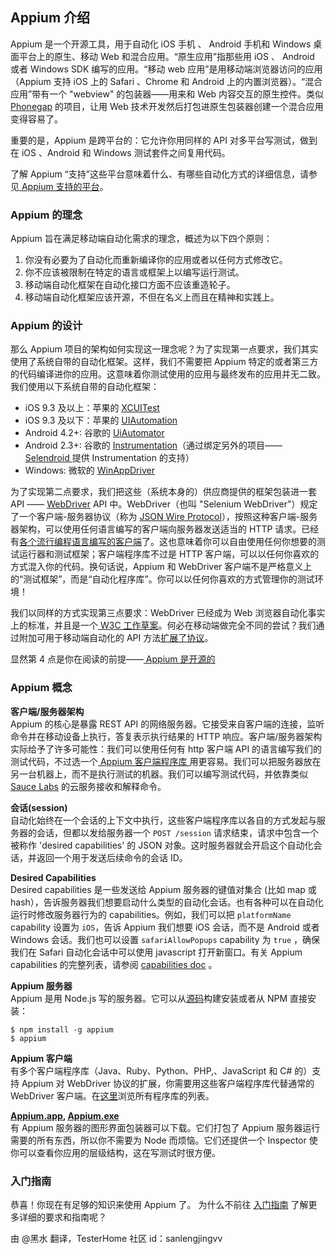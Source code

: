 ## Appium 介绍

Appium 是一个开源工具，用于自动化 iOS 手机 、 Android 手机和 Windows 桌面平台上的原生、移动 Web 和混合应用。“原生应用”指那些用 iOS 、 Android 或者 Windows SDK 编写的应用。“移动 web 应用”是用移动端浏览器访问的应用（Appium 支持 iOS 上的 Safari 、Chrome 和 Android 上的内置浏览器）。“混合应用”带有一个 "webview" 的包装器——用来和 Web 内容交互的原生控件。类似 [Phonegap](http://phonegap.com/) 的项目，让用 Web 技术开发然后打包进原生包装器创建一个混合应用变得容易了。

重要的是，Appium 是跨平台的：它允许你用同样的 API 对多平台写测试，做到在 iOS 、Android 和 Windows 测试套件之间复用代码。

了解 Appium “支持”这些平台意味着什么、有哪些自动化方式的详细信息，请参见[ Appium 支持的平台](/docs/cn/appium-setup/platform-support.md)。

### Appium 的理念

Appium 旨在满足移动端自动化需求的理念，概述为以下四个原则：  
1. 你没有必要为了自动化而重新编译你的应用或者以任何方式修改它。
2. 你不应该被限制在特定的语言或框架上以编写运行测试。
3. 移动端自动化框架在自动化接口方面不应该重造轮子。
4. 移动端自动化框架应该开源，不但在名义上而且在精神和实践上。

### Appium 的设计

那么 Appium 项目的架构如何实现这一理念呢？为了实现第一点要求，我们其实使用了系统自带的自动化框架。这样，我们不需要把 Appium 特定的或者第三方的代码编译进你的应用。这意味着你测试使用的应用与最终发布的应用并无二致。我们使用以下系统自带的自动化框架：

* iOS 9.3 及以上：苹果的 [XCUITest](https://developer.apple.com/reference/xctest)
* iOS 9.3 及以下：苹果的 [UIAutomation](https://developer.apple.com/library/ios/documentation/DeveloperTools/Reference/UIAutomationRef/)
* Android 4.2+: 谷歌的 [UiAutomator](http://developer.android.com/tools/help/uiautomator/index.html)
* Android 2.3+: 谷歌的 [Instrumentation](http://developer.android.com/reference/android/app/Instrumentation.html)（通过绑定另外的项目——[ Selendroid ](http://selendroid.io)提供 Instrumentation 的支持）
* Windows: 微软的 [WinAppDriver](http://github.com/microsoft/winappdriver)

为了实现第二点要求，我们把这些（系统本身的）供应商提供的框架包装进一套 API —— [WebDriver](http://docs.seleniumhq.org/projects/webdriver/) API 中。WebDriver（也叫 "Selenium WebDriver"）规定了一个客户端-服务器协议（称为 [JSON Wire Protocol](https://w3c.github.io/webdriver/webdriver-spec.html)），按照这种客户端-服务器架构，可以使用任何语言编写的客户端向服务器发送适当的 HTTP 请求。已经有[各个流行编程语言编写的客户端](http://appium.io/downloads)了。这也意味着你可以自由使用任何你想要的测试运行器和测试框架；客户端程序库不过是 HTTP 客户端，可以以任何你喜欢的方式混入你的代码。换句话说，Appium 和 WebDriver 客户端不是严格意义上的“测试框架”，而是“自动化程序库”。你可以以任何你喜欢的方式管理你的测试环境！

我们以同样的方式实现第三点要求：WebDriver 已经成为 Web 浏览器自动化事实上的标准，并且是一个[ W3C 工作草案](https://dvcs.w3.org/hg/webdriver/raw-file/tip/webdriver-spec.html)。何必在移动端做完全不同的尝试？我们通过附加可用于移动端自动化的 API 方法[扩展了协议](https://github.com/SeleniumHQ/mobile-spec/blob/master/spec-draft.md)。

显然第 4 点是你在阅读的前提——[ Appium 是开源的](https://github.com/appium/appium)

### Appium 概念

**客户端/服务器架构**<br/>
Appium 的核心是暴露 REST API 的网络服务器。它接受来自客户端的连接，监听命令并在移动设备上执行，答复表示执行结果的 HTTP 响应。客户端/服务器架构实际给予了许多可能性：我们可以使用任何有 http 客户端 API 的语言编写我们的测试代码，不过选一个[ Appium 客户端程序库
](http://appium.io/downloads)用更容易。我们可以把服务器放在另一台机器上，而不是执行测试的机器。我们可以编写测试代码，并依靠类似 [Sauce Labs](https://saucelabs.com/mobile) 的云服务接收和解释命令。

**会话(session)**<br/>
自动化始终在一个会话的上下文中执行，这些客户端程序库以各自的方式发起与服务器的会话，但都以发给服务器一个 `POST /session` 请求结束，请求中包含一个被称作 'desired capabilities' 的 JSON 对象。这时服务器就会开启这个自动化会话，并返回一个用于发送后续命令的会话 ID。

**Desired Capabilities**<br/>
Desired capabilities 是一些发送给 Appium 服务器的键值对集合 (比如 map 或 hash），告诉服务器我们想要启动什么类型的自动化会话。也有各种可以在自动化运行时修改服务器行为的 capabilities。例如，我们可以把 `platformName` capability 设置为 `iOS`，告诉 Appium 我们想要 iOS 会话，而不是 Android 或者 Windows 会话。我们也可以设置 `safariAllowPopups` capability 为 `true` ，确保我们在 Safari 自动化会话中可以使用 javascript 打开新窗口。有关 Appium capabilities 的完整列表，请参阅 [capabilities doc](/docs/cn/writing-running-appium/caps.md) 。

**Appium 服务器**<br/>
Appium 是用 Node.js 写的服务器。它可以从[源码](https://github.com/appium/appium/blob/master/docs/en/contributing-to-appium/appium-from-source.md)构建安装或者从 NPM 直接安装：
```
$ npm install -g appium
$ appium
```

**Appium 客户端**<br/>
有多个客户端程序库（Java、Ruby、Python、PHP,、JavaScript 和 C# 的）支持 Appium 对 WebDriver 协议的扩展，你需要用这些客户端程序库代替通常的 WebDriver 客户端。在[这里](appium-clients.md)浏览所有程序库的列表。

**[Appium.app](https://github.com/appium/appium-dot-app), [Appium.exe](https://github.com/appium/appium-dot-exe)**<br/>
有 Appium 服务器的图形界面包装器可以下载。它们打包了 Appium 服务器运行需要的所有东西，所以你不需要为 Node 而烦恼。它们还提供一个 Inspector 使你可以查看你应用的层级结构，这在写测试时很方便。

### 入门指南

恭喜！你现在有足够的知识来使用 Appium 了。 为什么不前往 [入门指南](/docs/cn/README.md) 了解更多详细的要求和指南呢？

由 @黑水 翻译，TesterHome 社区 id：sanlengjingvv